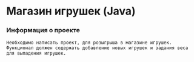 # Магазин игрушек (Java)

### Информация о проекте
```
Необходимо написать проект, для розыгрыша в магазине игрушек.
Функционал должен содержать добавление новых игрушек и задания веса для выпадения игрушек.
```
